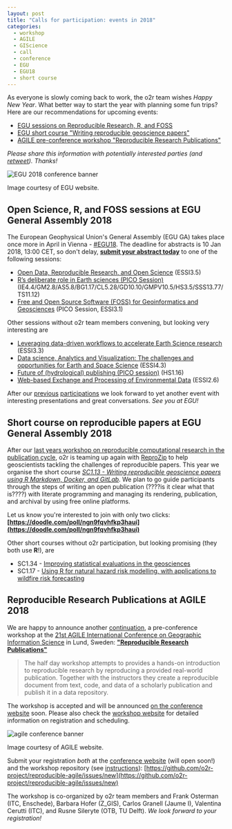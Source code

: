 ```yaml
---
layout: post
title: "Calls for participation: events in 2018"
categories:
  - workshop
  - AGILE
  - GIScience
  - call
  - conference
  - EGU
  - EGU18
  - short course
---
```


As everyone is slowly coming back to work, the o2r team wishes _Happy New Year_. What better way to start the year with planning some fun trips? Here are our recommendations for upcoming events:

- [EGU sessions on Reproducible Research, R, and FOSS](/2018/01/05/announcements-2018/#open-science-r-and-foss-sessions-at-egu-general-assembly-2018)
- [EGU short course "Writing reproducible geoscience papers"](/2018/01/05/announcements-2018/#short-course-on-reproducible-papers-at-egu-general-assembly-2018)
- [AGILE pre-conference workshop "Reproducible Research Publications"](/2018/01/05/announcements-2018/#reproducible-research-publications-at-agile-2018)

_Please share this information with potentially interested parties (and [retweet](https://twitter.com/o2r_project/status/)). Thanks!_

<!--more-->

![EGU 2018 conference banner](/public/images/egu2018-banner.png)
<p class="attributionInlineImage">Image courtesy of EGU website.</p>

## Open Science, R, and FOSS sessions at EGU General Assembly 2018

The European Geophysical Union's General Assembly (EGU GA) takes place once more in April in Vienna - [#EGU18](https://twitter.com/search?q=%23egu18).
The deadline for abstracts is 10 Jan 2018, 13:00 CET, so don't delay, **[submit your abstract today](https://egu2018.eu/information/deadlines_and_milestones.html)** to one of the following sessions:

- [Open Data, Reproducible Research, and Open Science](http://meetingorganizer.copernicus.org/EGU2018/session/28036) (ESSI3.5)
- [R’s deliberate role in Earth sciences (PICO Session)](http://meetingorganizer.copernicus.org/EGU2018/session/27584) (IE4.4/GM2.8/AS5.8/BG1.17/CL5.28/GD10.10/GMPV10.5/HS3.5/SSS13.77/TS11.12)
- [Free and Open Source Software (FOSS) for Geoinformatics and Geosciences](http://meetingorganizer.copernicus.org/EGU2018/session/26511) (PICO Session, ESSI3.1)

Other sessions without o2r team members convening, but looking very interesting are

- [Leveraging data-driven workflows to accelerate Earth Science research](http://meetingorganizer.copernicus.org/EGU2018/session/28043) (ESSI3.3)
- [Data science, Analytics and Visualization: The challenges and opportunities for Earth and Space Science](http://meetingorganizer.copernicus.org/EGU2018/session/28030) (ESSI4.3)
- [Future of (hydrological) publishing (PICO session)](http://meetingorganizer.copernicus.org/EGU2018/session/26942) (HS1.16)
- [Web-based Exchange and Processing of Environmental Data](http://meetingorganizer.copernicus.org/EGU2018/session/28034) (ESSI2.6)

After our [previous](/2016/05/02/egu-review/) [participations](/2017/05/04/o2r-at-EGU/) we look forward to yet another event with interesting presentations and great conversations. _See you at EGU!_

## Short course on reproducible papers at EGU General Assembly 2018

After our [last years workshop on reproducible computational research in the publication cycle](/2017/05/03/egu-short-course-recap/), o2r is teaming up again with [ReproZip](https://reprozip.org/) to help geoscientists tackling the challenges of reproducible papers.
This year we organise the short course [_SC1.13 - Writing reproducible geoscience papers using R Markdown, Docker, and GitLab_](http://meetingorganizer.copernicus.org/EGU2018/session/28650).
We plan to go guide participants through the steps of writing an open publication (????is it clear what that is????) with literate programming and managing its rendering, publication, and archival by using free online platforms.

Let us know you're interested to join with only two clicks: **[https://doodle.com/poll/ngn9fqvhfkp3haui](https://doodle.com/poll/ngn9fqvhfkp3haui)**

Other short courses without o2r participation, but looking promising (they both use **R**!), are

- SC1.34 - [Improving statistical evaluations in the geosciences](http://meetingorganizer.copernicus.org/EGU2018/session/29054)
- SC1.17 - [Using R for natural hazard risk modelling, with applications to wildfire risk forecasting](http://meetingorganizer.copernicus.org/EGU2018/session/28648)

## Reproducible Research Publications at AGILE 2018

We are happy to announce another [continuation](/2017/05/10/o2r-at-AGILE/), a pre-conference workshop at the [21st AGILE International Conference on Geographic Information Science](http://agile-online.org/index.php/conference/conference-2018) in Lund, Sweden: **["Reproducible Research Publications"](http://o2r.info/reproducible-agile/)**

> The half day workshop attempts to provides a hands-on introduction to reproducible research by reproducing a provided real-world publication. Together with the instructors they create a reproducible document from text, code, and data of a scholarly publication and publish it in a data repository.

The workshop is accepted and will be announced [on the conference website](https://agile-online.org/index.php/programme-2018/agile-workshops-2018) soon.
Please also check the [workshop website](http://o2r.info/reproducible-agile/) for detailed information on registration and scheduling.

![agile conference banner](https://agile-online.org/images/conference_2018/images/slogan-agile18-7.jpg)
<p class="attributionInlineImage">Image courtesy of AGILE website.</p>

Submit your registration _both_ at the [conference website](https://agile-online.org/index.php/registration-2018) (will open soon!) and the workshop repository (see [instructions](http://o2r.info/reproducible-agile/#registration)): [https://github.com/o2r-project/reproducible-agile/issues/new](https://github.com/o2r-project/reproducible-agile/issues/new)

The workshop is co-organized by o2r team members and Frank Osterman (ITC, Enschede), Barbara Hofer (Z_GIS), Carlos Granell (Jaume I), Valentina Cerutti (ITC), and Rusne Sileryte (OTB, TU Delft).
_We look forward to your registration!_
